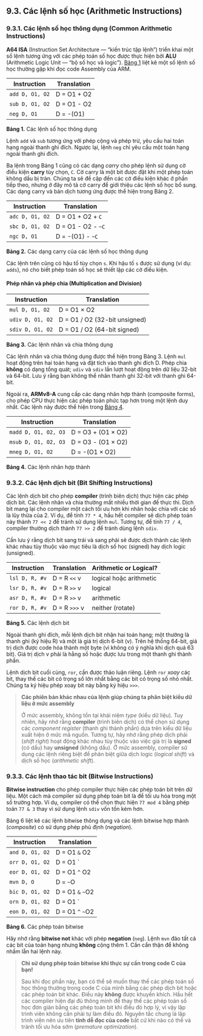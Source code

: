 ## 9.3. Các lệnh số học (Arithmetic Instructions) 

### 9.3.1. Các lệnh số học thông dụng (Common Arithmetic Instructions) 

**A64 ISA** (Instruction Set Architecture — “kiến trúc tập lệnh”) triển khai một số lệnh tương ứng với các phép toán số học được thực hiện bởi **ALU** (Arithmetic Logic Unit — “bộ số học và logic”). [Bảng 1](#OtherArithmetica64) liệt kê một số lệnh số học thường gặp khi đọc code Assembly của ARM.

| Instruction | Translation |
| --- | --- |
| `add D, O1, O2` | D = O1 + O2 |
| `sub D, O1, O2` | D = O1 - O2 |
| `neg D, O1` | D = -(O1) |

**Bảng 1.** Các lệnh số học thông dụng

Lệnh `add` và `sub` tương ứng với phép cộng và phép trừ, yêu cầu hai toán hạng ngoài thanh ghi đích. Ngược lại, lệnh `neg` chỉ yêu cầu một toán hạng ngoài thanh ghi đích.

Ba lệnh trong Bảng 1 cũng có các dạng *carry* cho phép lệnh sử dụng cờ điều kiện **carry** tùy chọn, `C`. Cờ carry là một bit được đặt khi một phép toán không dấu bị tràn. Chúng ta sẽ đề cập đến các cờ điều kiện khác ở phần tiếp theo, nhưng ở đây mô tả cờ carry để giới thiệu các lệnh số học bổ sung. Các dạng carry và bản dịch tương ứng được thể hiện trong Bảng 2.

| Instruction | Translation |
| --- | --- |
| `adc D, O1, O2` | D = O1 + O2 + `C` |
| `sbc D, O1, O2` | D = O1 - O2 - `~C` |
| `ngc D, O1` | D = -(O1) - `~C` |

**Bảng 2.** Các dạng carry của các lệnh số học thông dụng

Các lệnh trên cũng có hậu tố tùy chọn `s`. Khi hậu tố `s` được sử dụng (ví dụ: `adds`), nó cho biết phép toán số học sẽ thiết lập các cờ điều kiện.

#### Phép nhân và phép chia (Multiplication and Division) 

| Instruction | Translation |
| --- | --- |
| `mul D, O1, O2` | D = O1 × O2 |
| `udiv D, O1, O2` | D = O1 / O2 (32-bit unsigned) |
| `sdiv D, O1, O2` | D = O1 / O2 (64-bit signed) |

**Bảng 3.** Các lệnh nhân và chia thông dụng

Các lệnh nhân và chia thông dụng được thể hiện trong Bảng 3. Lệnh `mul` hoạt động trên hai toán hạng và đặt tích vào thanh ghi đích D. Phép chia **không** có dạng tổng quát; `udiv` và `sdiv` lần lượt hoạt động trên dữ liệu 32-bit và 64-bit. Lưu ý rằng bạn không thể nhân thanh ghi 32-bit với thanh ghi 64-bit.

Ngoài ra, **ARMv8-A** cung cấp các dạng nhân hợp thành (composite forms), cho phép CPU thực hiện các phép toán phức tạp hơn trong một lệnh duy nhất. Các lệnh này được thể hiện trong [Bảng 4](#CompositeMultiply).

| Instruction | Translation |
| --- | --- |
| `madd D, O1, O2, O3` | D = O3 + (O1 × O2) |
| `msub D, O1, O2, O3` | D = O3 - (O1 × O2) |
| `mneg D, O1, O2` | D = -(O1 × O2) |

**Bảng 4.** Các lệnh nhân hợp thành

### 9.3.2. Các lệnh dịch bit (Bit Shifting Instructions) 

Các lệnh dịch bit cho phép **compiler** (trình biên dịch) thực hiện các phép dịch bit. Các lệnh nhân và chia thường mất nhiều thời gian để thực thi. Dịch bit mang lại cho compiler một cách tối ưu hơn khi nhân hoặc chia với các số là lũy thừa của 2. Ví dụ, để tính `77 * 4`, hầu hết compiler sẽ dịch phép toán này thành `77 << 2` để tránh sử dụng lệnh `mul`. Tương tự, để tính `77 / 4`, compiler thường dịch thành `77 >> 2` để tránh dùng lệnh `sdiv`.

Cần lưu ý rằng dịch bit sang trái và sang phải sẽ được dịch thành các lệnh khác nhau tùy thuộc vào mục tiêu là dịch số học (signed) hay dịch logic (unsigned).

| Instruction | Translation | Arithmetic or Logical? |
| --- | --- | --- |
| `lsl D, R, #v` | D = R `<<` v | logical hoặc arithmetic |
| `lsr D, R, #v` | D = R `>>` v | logical |
| `asr D, R, #v` | D = R `>>` v | arithmetic |
| `ror D, R, #v` | D = R `>>>` v | neither (rotate) |

**Bảng 5.** Các lệnh dịch bit

Ngoài thanh ghi đích, mỗi lệnh dịch bit nhận hai toán hạng; một thường là thanh ghi (ký hiệu R) và một là giá trị dịch 6-bit (v). Trên hệ thống 64-bit, giá trị dịch được code hóa thành một byte (vì không có ý nghĩa khi dịch quá 63 bit). Giá trị dịch v phải là hằng số hoặc được lưu trong một thanh ghi thành phần.

Lệnh dịch bit cuối cùng, `ror`, cần được thảo luận riêng. Lệnh `ror` *xoay* các bit, thay thế các bit có trọng số lớn nhất bằng các bit có trọng số nhỏ nhất. Chúng ta ký hiệu phép xoay bit này bằng ký hiệu `>>>`.


> **Các phiên bản khác nhau của lệnh giúp chúng ta phân biệt kiểu dữ liệu ở mức assembly**  
>  
> Ở mức assembly, không tồn tại khái niệm *type* (kiểu dữ liệu). Tuy nhiên, hãy nhớ rằng **compiler** (trình biên dịch) có thể chọn sử dụng các *component register* (thanh ghi thành phần) dựa trên kiểu dữ liệu xuất hiện ở mức mã nguồn. Tương tự, hãy nhớ rằng phép dịch phải (*shift right*) hoạt động khác nhau tùy thuộc vào việc giá trị là **signed** (có dấu) hay **unsigned** (không dấu). Ở mức assembly, compiler sử dụng các lệnh riêng biệt để phân biệt giữa dịch logic (*logical shift*) và dịch số học (*arithmetic shift*).

### 9.3.3. Các lệnh thao tác bit (Bitwise Instructions) 

**Bitwise instruction** cho phép compiler thực hiện các phép toán bit trên dữ liệu. Một cách mà compiler sử dụng phép toán bit là để tối ưu hóa trong một số trường hợp. Ví dụ, compiler có thể chọn thực hiện `77 mod 4` bằng phép toán `77 & 3` thay vì sử dụng lệnh `sdiv` vốn tốn kém hơn.

Bảng 6 liệt kê các lệnh bitwise thông dụng và các lệnh bitwise hợp thành (*composite*) có sử dụng phép phủ định (*negation*).

| Instruction | Translation |
| --- | --- |
| `and D, O1, O2` | D = O1 `&` O2 |
| `orr D, O1, O2` | D = O1 `|` O2 |
| `eor D, O1, O2` | D = O1 `^` O2 |
| `mvn D, O` | D = `~`O |
| `bic D, O1, O2` | D = O1 `&` `~`O2 |
| `orn D, O1, O2` | D = O1 `|` `~`O2 |
| `eon D, O1, O2` | D = O1 `^` `~`O2 |

**Bảng 6.** Các phép toán bitwise

Hãy nhớ rằng **bitwise not** khác với phép **negation** (`neg`). Lệnh `mvn` đảo tất cả các bit của toán hạng nhưng **không** cộng thêm 1. Cần cẩn thận để không nhầm lẫn hai lệnh này.

> **Chỉ sử dụng phép toán bitwise khi thực sự cần trong code C của bạn!**  
>  
> Sau khi đọc phần này, bạn có thể sẽ muốn thay thế các phép toán số học thông thường trong code C của mình bằng các phép dịch bit hoặc các phép toán bit khác. Điều này **không** được khuyến khích. Hầu hết các compiler hiện đại đủ thông minh để thay thế các phép toán số học đơn giản bằng các phép toán bit khi điều đó hợp lý, vì vậy lập trình viên không cần phải tự làm điều đó. Nguyên tắc chung là lập trình viên nên ưu tiên **tính dễ đọc của code** bất cứ khi nào có thể và tránh tối ưu hóa sớm (*premature optimization*).
